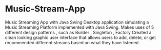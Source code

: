 # Music-Stream-App
 Music Streaming App with Java Swing
Desktop application simulating a Music Streaming Platform implemented with Java Swing. Makes uses of 5 different design patterns , such as Builder , Singleton , Factory Created a clean looking graphic user interface that allows users to add, delete, or get recommended different streams based on what they have listened.
